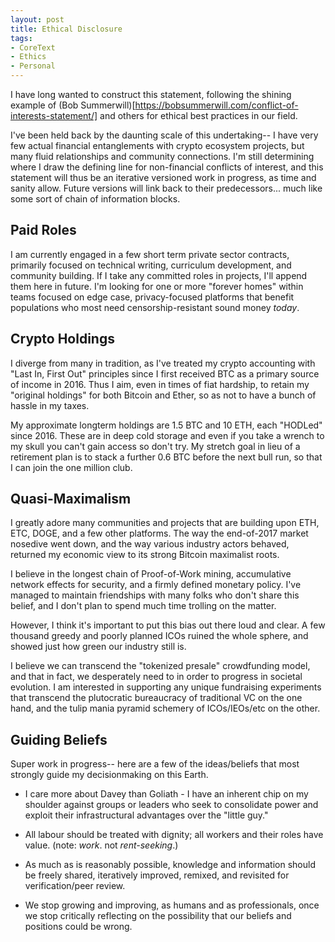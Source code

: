 ```yaml
---
layout: post
title: Ethical Disclosure
tags:
- CoreText
- Ethics
- Personal
---
```

I have long wanted to construct this statement, following the shining example of (Bob Summerwill)[https://bobsummerwill.com/conflict-of-interests-statement/] and others for ethical best practices in our field.

I've been held back by the daunting scale of this undertaking-- I have very few actual financial entanglements with crypto ecosystem projects, but many fluid relationships and community connections. I'm still determining where I draw the defining line for non-financial conflicts of interest, and this statement will thus be an iterative versioned work in progress, as time and sanity allow. Future versions will link back to their predecessors... much like some sort of chain of information blocks.

## Paid Roles

I am currently engaged in a few short term private sector contracts, primarily focused on technical writing, curriculum development, and community building. If I take any committed roles in projects, I'll append them here in future. I'm looking for one or more "forever homes" within teams focused on edge case, privacy-focused platforms that benefit populations who most need censorship-resistant sound money *today*.

## Crypto Holdings

I diverge from many in tradition, as I've treated my crypto accounting with "Last In, First Out" principles since I first received BTC as a primary source of income in 2016. Thus I aim, even in times of fiat hardship, to retain my "original holdings" for both Bitcoin and Ether, so as not to have a bunch of hassle in my taxes. 

My approximate longterm holdings are 1.5 BTC and 10 ETH, each "HODLed" since 2016. These are in deep cold storage and even if you take a wrench to my skull you can't gain access so don't try. My stretch goal in lieu of a retirement plan is to stack a further 0.6 BTC before the next bull run, so that I can join the one million club.

## Quasi-Maximalism

I greatly adore many communities and projects that are building upon ETH, ETC, DOGE, and a few other platforms. The way the end-of-2017 market nosedive went down, and the way various industry actors behaved, returned my economic view to its strong Bitcoin maximalist roots. 

I believe in the longest chain of Proof-of-Work mining, accumulative network effects for security, and a firmly defined monetary policy. I've managed to maintain friendships with many folks who don't share this belief, and I don't plan to spend much time trolling on the matter. 

However, I think it's important to put this bias out there loud and clear. A few thousand greedy and poorly planned ICOs ruined the whole sphere, and showed just how green our industry still is.

I believe we can transcend the "tokenized presale" crowdfunding model, and that in fact, we desperately need to in order to progress in societal evolution. I am interested in supporting any unique fundraising experiments that transcend the plutocratic bureaucracy of traditional VC on the one hand, and the tulip mania pyramid schemery of ICOs/IEOs/etc on the other.

## Guiding Beliefs

Super work in progress-- here are a few of the ideas/beliefs that most strongly guide my decisionmaking on this Earth.

* I care more about Davey than Goliath - I have an inherent chip on my shoulder against groups or leaders who seek to consolidate power and exploit their infrastructural advantages over the "little guy."

* All labour should be treated with dignity; all workers and their roles have value. (note: *work*. not *rent-seeking*.)

* As much as is reasonably possible, knowledge and information should be freely shared, iteratively improved, remixed, and revisited for verification/peer review.

* We stop growing and improving, as humans and as professionals, once we stop critically reflecting on the possibility that our beliefs and positions could be wrong.
